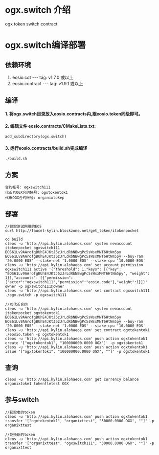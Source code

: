 # ogx.switch 介绍

ogx token switch contract

# ogx.switch编译部署

## 依赖环境

1. eosio.cdt --- tag: v1.7.0 或以上
2. eosio.contract --- tag:  v1.9.1 或以上

## 编译

#### 1. 将ogx.switch目录放入eosio.contracts内,跟eosio.token同级即可。
#### 2. 编辑文件 eosio.contracts/CMakeLists.txt:

```
add_subdirectory(ogx.switch)
```
#### 3. 运行eosio.contracts/build.sh完成编译
 ```
 ./build.sh
 ```
 
## 方案
```
合约帐号: ogxswitch111
代币老OGX合约帐号: ogxtokentok1
代币OGX合约帐号: organixtokep

```

## 部署
```
//领取测试网络的EOS
curl http://faucet-kylin.blockzone.net/get_token/itokenpocket

cd build
cleos -u 'http://api.kylin.alohaeos.com' system newaccount itokenpocket ogxswitch111 EOS61Lv9AArofgBUhE4JKtJ5zJrLdRbNBwgPc5sWsxMNT6HtNm5py EOS61Lv9AArofgBUhE4JKtJ5zJrLdRbNBwgPc5sWsxMNT6HtNm5py --buy-ram '20.0000 EOS' --stake-net '1.0000 EOS' --stake-cpu '10.0000 EOS'
cleos -u 'http://api.kylin.alohaeos.com' set account permission ogxswitch111 active '{"threshold": 1,"keys": [{"key": "EOS61Lv9AArofgBUhE4JKtJ5zJrLdRbNBwgPc5sWsxMNT6HtNm5py", "weight": 1}],"accounts": [{"permission":{"actor":"ogxswitch111","permission":"eosio.code"},"weight":1}]}' owner -p ogxswitch111@owner
cleos -u 'http://api.kylin.alohaeos.com' set contract ogxswitch111 ./ogx.switch -p ogxswitch111

//老代币合约
cleos -u 'http://api.kylin.alohaeos.com' system newaccount itokenpocket ogxtokentok1 EOS61Lv9AArofgBUhE4JKtJ5zJrLdRbNBwgPc5sWsxMNT6HtNm5py EOS61Lv9AArofgBUhE4JKtJ5zJrLdRbNBwgPc5sWsxMNT6HtNm5py --buy-ram '20.0000 EOS' --stake-net '1.0000 EOS' --stake-cpu '10.0000 EOS'
cleos -u 'http://api.kylin.alohaeos.com' set contract ogxtokentok1 ./eosio.token -p ogxtokentok1
cleos -u 'http://api.kylin.alohaeos.com' push action ogxtokentok1 create '["ogxtokentok1", "100000000.0000 OGX"]' -p ogxtokentok1
cleos -u 'http://api.kylin.alohaeos.com' push action ogxtokentok1 issue '["ogxtokentok1", "100000000.0000 OGX", ""]' -p ogxtokentok1

```
## 查询
```
cleos -u 'http://api.kylin.alohaeos.com' get currency balance organixtoke1 tokenfletest OGX
```

## 参与switch
```
//获取老的token
cleos -u 'http://api.kylin.alohaeos.com' push action ogxtokentok1 transfer '["ogxtokentok1", "organixttest", "30000.0000 OGX", ""]' -p organixttest

//兑换新的token
cleos -u 'http://api.kylin.alohaeos.com' push action ogxtokentok1 transfer '["organixttest", "ogxswitch111", "30000.0000 OGX", ""]' -p organixttest

```